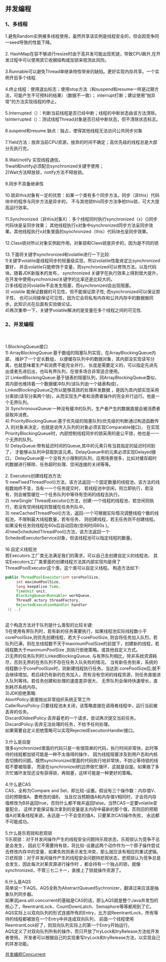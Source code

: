 ## 并发编程
### 1、多线程
1.避免Random实例被多线程使用，虽然共享该实例是线程安全的，但会因竞争同一seed导致的性能下降。
<br><br>2. HashMap在容不够进行resize时由于高并发可能出现死链，导致CPU飙升,在开发过程中可以使用其它收据结构或加锁来规测此风险。
<br><br>3.Runnable可以避免Thread单继承特性带来的缺陷。更好实现内存共享。一个实例开启多个线程.
<br><br>4.终止线程：使用退出标志；使用stop方法（和suspend和resume一样是过期方法，可能产生不可预料的结果）（数据不一致）；
interrupt打断；建议使用“抛异常”的方法实现线程的停止。
<br><br>5.Interrupted（）：判断当前线程是否已经中断；线程的中断状态由该方法清除。
<br>IsInterrupted（）：测试线程Thread对象是否已经中断状态，但不清除状态标志。
<br><br>6.suspend和resume 缺点：独占，使得其他线程无法访问公共同步对象
<br><br>7.Yield方法：放弃当前CPU资源，放弃的时间不确定；高优先级的线程总是大部分先执行完。
<br><br>8.Wait/notify 实现线程通信。
<br>1)wait和notify必须配合synchronized关键字使用；
<br>2)Wait方法释放锁，notify方法不释放锁。
<br><br>9.同步不具备继承性
<br><br>10.锁非this对象有一定的优势：如果一个类有多个同步方法，同步（非this）代码块中的程序与同步方法是异步的，
不与其他锁this同步方法争抢this锁，可大大提高运行效率。
<br><br>11.Synchronized（非this对象X）：多个线程同时执行synchronized（x）{}同步代码块是呈同步效果；
其他线程执行x对象中synchronized同步方法呈同步效果。其他线程执行x对象里面的synchronized（this）代码块也呈同步效果。
<br><br>12.Class锁对所以对象实例起作用。对象锁和Class锁是异步的，因为是不同的锁
<br><br>13.下面将关键字synchronized和volatile进行一下比较:
<br>1)关键字volatile是线程同步的轻量级实现，所以volatile性能肯定比synchronized要好，
  并且volatile只能修饰于变量，而synchronized可以修饰方法，以及代码块。随着JDK新版本的发布，
  synchronized 关键字在执行效率上得到很大提升，在开发中使用synchronized关键字的比率还是比较大的。
<br>2)多线程访问volatile不会发生阻塞，而synchronized会出现阻塞。
<br>3) volatile 能保证数据的可见性，但不能保证原子性;  而synchronized可以保证原子性，
    也可以间接保证可见性，因为它会将私有内存和公共内存中的数据做同步。此知识点在后面有实验做论证。
<br>4)再次重申一下，关键字volatile解决的是变量在多个线程之间的可见性.
### 2、并发编程
<br><br> 1.BlockingQueue接口
<br>1)  ArrayBlockingQueue:基于数组的阻塞队列实现，在ArrayBlockingQueue内部， 维护了一个定长数组，
  以便缓存队列中的数据对象，其内部没实现读写分离，也就意味着生产和消费不能完全并行，
  长度是需要定义的，可以指定先进先出或者先进后出，也叫有界队列，在很多场合非常适合使用。
<br>2) LinkedBlockingQueue:基于链表的阻塞队列，同ArrayBlockingQueue类似， 
  其内部也维持着一个数据缓冲队列(该队列由一个链表构成)，LinkedBlockingQueue之所以能够高效的处理并发数据
  ，是因为其内部实现采用分离锁(读写分离两个锁)，从而实现生产者和消费者操作的完全并行运行。他是一个无界队列。
<br>3) SynchronousQueue:一种没有缓冲的队列，生产者产生的数据直接会被消费者获取并消费。
<br>4)   PriorityBlockingQueue:基于优先级的阻塞队列(优先级的判断通过构造函数传入
    的对象来决定，也就是说传入队列的对象必须实现Comparable接口)，
    在实现PriorityBlockingQueue时，内部控制线程同步的锁采用的是公平锁，他也是一一个无界的队列。
<br>5)  DelayQueue:带有延迟时间的Queue,其中的元素只有当其指定的延迟时间到了，
    才能够从队列中获取到该元素。DelayQueue中的元素必须实现Delayed接口，
    DelayQueue是一个没有大小限制的队列，应用场景很多，比如对缓存超时的数据进行移除、任务超时处理、空闲连接的关闭等等。
<br><br> 2. Executors创建线程池方法:
<br>1) newFixedThreadPool()方法，该方法返回一个固定数量的线程池，该方法的线程数始终不变，当有一一个任务提交时，
 若线程池中空闲，则立即执行，若没有，则会被暂缓在一个任务队列中等待有空闲的线程去执行。
<br>2) newSingle' ThreadExecutor()方法，创建-一个线程的线程池，若空闲则执行，若没有空闲线程则暂缓在任务列队中。
<br>3) newCachedThreadPool()方法，返回-一个可根据实际情况调整线程个数的线程池，不限制最大线程数量，若有任务，
   则创建线程，若无任务则不创建线程。如果没有任务则线程在60s后自动回收(空闲时间60s )。
<br>4)newScheduledThreadPool()方法，该方法返回一个SchededExecutorService对象，但该线程池可以指定线程的数量。
<br><br>16.自定义线程池
   <br>若Executors.工厂类无法满足我们的需求，可以自己去创建自定义的线程池，
   其实Executors工厂类里面的创建线程方法其内部实现均是用了ThreadPoolExecutor这个类，这个类可以自定义线程。
   构造方法如下:
```Java
public ThreadPoolExecutor(int corePoolSize,
     int maximumPoolSize,
     long keepAlive Time,
     TimeUnit unit,
     BlockingQueue<Runnable> workQueue,
     ThreadF actory threadFactory,
     RejectedExecutionHandler handler
 ){ ..}
 ```
   <br>这个构造方法对于队列是什么类型的比较关键:
   <br>1)在使用有界队列时，若有新的任务需要执行，如果线程池实际线程数小于corePoolSize,则优先创建线程，若大于corePoolSize, 
   则会将任务加入队烈，若队列已满，则在总线程数不天于maximumPoolSize的前提下，创建新的线程，若线程数大于maximumPoolSize
   ,则执行拒绝策略。或其他自定义方式。
   <br>2)无界的任务队列时:LinkedBlockingQueue. 与有界队列相比，除非系统资源耗尽，否则无界的在务队列不存在任务入队失败的情况。
   当有新任务到来，系统的线程数小于corePoolSize时，则新建线程执行任务。当达到
   corePoolSize后;就不会继续增加。若后续仍有新的在务加入，而有没有空闲的线程资源，则任务直接进入队列等待。若任务创建和处理的速度差异很大，
   无界队列会保持快速增长，直到耗尽系统内存。
   <br>3)JDK拒绝策略:
     <br>AbortPolicy:直接抛出异常组织系统正常工作
    <br> CallerRunsPolicy:只要线程池未关闭，该策略直接在调用者线程中，运行当前被丢弃的任务。
    <br> DiscardOldestPolicy:丢弃最老的一个请求，尝试再次提交当前任务。
    <br> DiscardPolicy:丢弃无法处理的任务，不给予任何处理。
   <br>如果需要自定义拒绝策略可以实现RejectedExecutionHandler接口。
<br><br>3.什么是自旋
<br>很多synchronized里面的代码只是一些很简单的代码，执行时间非常快，此时等待的线程都加锁可能是一种不太值得的操作，
因为线程阻塞涉及到用户态和内核态切换的问题。既然synchronized里面的代码执行地非常快，不妨让等待锁的线程不要被阻塞，
而是在synchronized的边界做忙循环，这就是自旋。如果做了多次忙循环发现还没有获得锁，再阻塞，这样可能是一种更好的策略。 
<br><br>4.什么是CAS
<br>CAS，全称为Compare and Set，即比较-设置。假设有三个操作数：内存值V、旧的预期值A、要修改的值B，
当且仅当预期值A和内存值V相同时，才会将内存值修改为B并返回true，否则什么都不做并返回false。当然CAS一定要volatile变量配合，
这样才能保证每次拿到的变量是主内存中最新的那个值，否则旧的预期值A对某条线程来说，永远是一个不会变的值A，只要某次CAS操作失败，
永远都不可能成功。
<br><br>5.什么是乐观锁和悲观锁
<br>1)乐观锁：对于并发间操作产生的线程安全问题持乐观状态，乐观锁认为竞争不总是会发生，
因此它不需要持有锁，将比较-设置这两个动作作为一个原子操作尝试去修改内存中的变量，如果失败则表示发生冲突，那么就应该有相应的重试逻辑。
<br>2)悲观锁：对于并发间操作产生的线程安全问题持悲观状态，悲观锁认为竞争总是会发生，因此每次对某资源进行操作时
，都会持有一个独占的锁，就像synchronized，不管三七二十一，直接上了锁就操作资源了。 
<br><br>6.什么是AQS
<br>简单说一下AQS，AQS全称为AbstractQueuedSychronizer，翻译过来应该是抽象队列同步器。
<br>如果说java.util.concurrent的基础是CAS的话，那么AQS就是整个Java并发包的核心了，ReentrantLock、CountDownLatch、Semaphore等等都用到了它。
AQS实际上以双向队列的形式连接所有的Entry，比方说ReentrantLock，所有等待的线程都被放在一个Entry中并连成双向队列，
前面一个线程使用ReentrantLock好了，则双向队列实际上的第一个Entry开始运行。
<br>AQS定义了对双向队列所有的操作，而只开放了tryLock和tryRelease方法给开发者使用，
开发者可以根据自己的实现重写tryLock和tryRelease方法，以实现自己的并发功能。

[并发编程Concurrent](http://www.importnew.com/26461.html)





        

        




